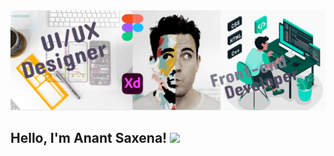 <img src="https://github.com/AnantSaxena-1947/AnantSaxena-1947/blob/main/github%20profile%20banner.jpg?raw=true" />

<h2> Hello, I'm Anant Saxena! <img src="https://gifdb.com/images/high/corgie-dancing-dog-hbcedhqqt57l9tsx.webp" width="40"/> </h2>

</em></p>


